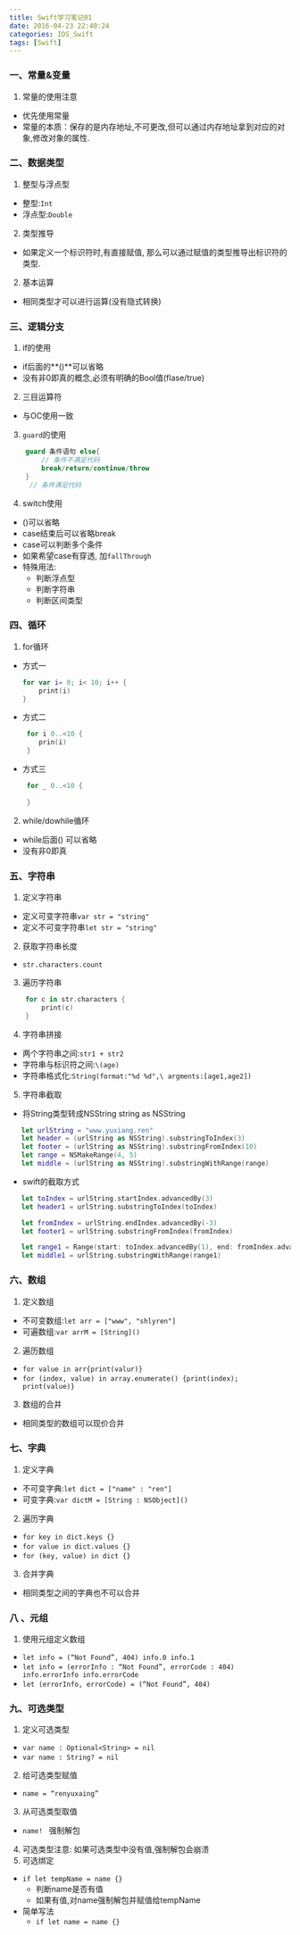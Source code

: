 ```yaml
---
title: Swift学习笔记01
date: 2016-04-23 22:40:24
categories: IOS_Swift
tags: [Swift]
---
```


### 一、常量&变量
1. 常量的使用注意
 * 优先使用常量
 * 常量的本质：保存的是内存地址,不可更改,但可以通过内存地址拿到对应的对象,修改对象的属性.

<!-- more -->

### 二、数据类型
1. 整型与浮点型
 * 整型:`Int`
 * 浮点型:`Double`
2. 类型推导
 * 如果定义一个标识符时,有直接赋值, 那么可以通过赋值的类型推导出标识符的类型.
2. 基本运算
 * 相同类型才可以进行运算(没有隐式转换)
 
### 三、逻辑分支
1. if的使用
 * if后面的**()**可以省略
 * 没有非0即真的概念,必须有明确的Bool值(flase/true)
2. 三目运算符
 * 与OC使用一致
3. `guard`的使用

```swift
    guard 条件语句 else{
        // 条件不满足代码
        break/return/continue/throw
    }
     // 条件满足代码
```

4. switch使用
 * ()可以省略
 * case结束后可以省略break
 * case可以判断多个条件
 * 如果希望case有穿透, 加`fallThrough`
 * 特殊用法:
     * 判断浮点型
     * 判断字符串
     * 判断区间类型

### 四、循环
1. for循环
 * 方式一
 
    ```swift
    for var i= 0; i< 10; i++ {
        print(i)
    }
    ```
* 方式二

    ```swift
     for i 0..<10 {
        prin(i)
     }
    ```
 * 方式三

    ```swift
     for _ 0..<10 {
        
     }
    ```
2. while/dowhile循环
 * while后面() 可以省略
 * 没有非0即真

### 五、字符串
1. 定义字符串
 * 定义可变字符串`var str = "string"`
 * 定义不可变字符串`let str = "string"`
2. 获取字符串长度
 * `str.characters.count`
3. 遍历字符串

```swift
    for c in str.characters {
        print(c)
    }
```
4. 字符串拼接
 * 两个字符串之间:`str1 + str2`
 * 字符串与标识符之间:`\(age)`
 * 字符串格式化:`String(format:"%d %d",\ argments:[age1,age2])`
5. 字符串截取
 * 将String类型转成NSString string as NSString
 
 ```swift
    let urlString = "www.yuxiang.ren"  
    let header = (urlString as NSString).substringToIndex(3)
    let footer = (urlString as NSString).substringFromIndex(10)
    let range = NSMakeRange(4, 5)
    let middle = (urlString as NSString).substringWithRange(range)
 ```
 * swift的截取方式
 
 ```swift   
    let toIndex = urlString.startIndex.advancedBy(3)
    let header1 = urlString.substringToIndex(toIndex)

    let fromIndex = urlString.endIndex.advancedBy(-3)
    let footer1 = urlString.substringFromIndex(fromIndex)

    let range1 = Range(start: toIndex.advancedBy(1), end: fromIndex.advancedBy(-1))
    let middle1 = urlString.substringWithRange(range1)
 ```
 
### 六、数组
 1. 定义数组
  * 不可变数组:`let arr = ["www", "shlyren"]`
  * 可遍数组:`var arrM = [String]()`
 2. 遍历数组
  * `for value in arr{print(valur)}`
  * `for (index, value) in array.enumerate() {print(index); print(value)}`
 3. 数组的合并
  * 相同类型的数组可以现价合并
  
### 七、字典
1. 定义字典
 * 不可变字典:`let dict = ["name" : "ren"]`
 * 可变字典:`var dictM = [String : NSObject]()`
2. 遍历字典
 * `for key in dict.keys {}`
 * `for value in dict.values {}`
 * `for (key, value) in dict {}`
3. 合并字典
 * 相同类型之间的字典也不可以合并

### 八 、元组
1. 使用元组定义数组
 * `let info = (“Not Found”, 404) info.0 info.1`
 * `let info = (errorInfo : “Not Found”, errorCode : 404) info.errorInfoinfo.errorCode`
 * `let (errorInfo, errorCode) = (“Not Found”, 404)`
 
### 九、可选类型
1. 定义可选类型
 * `var name : Optional<String> = nil`
 * `var name : String? = nil`
2. 给可选类型赋值
 * `name = “renyuxaing”`
3. 从可选类型取值
 * `name! ` 强制解包
4. 可选类型注意: 如果可选类型中没有值,强制解包会崩溃
5. 可选绑定
 * `if let tempName = name {} `
     * 判断name是否有值
     * 如果有值,对name强制解包并赋值给tempName
 * 简单写法 
     * `if let name = name {}`


